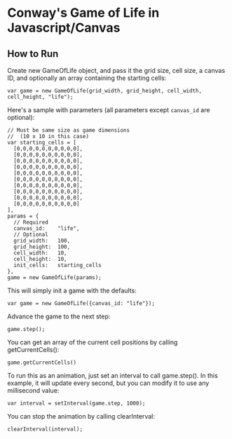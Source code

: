 Conway's Game of Life in Javascript/Canvas
==========================================

How to Run
----------

Create new GameOfLife object, and pass it the grid size, cell size, 
a canvas ID, and optionally an array containing the starting cells:

    var game = new GameOfLife(grid_width, grid_height, cell_width, cell_height, "life");

Here's a sample with parameters (all parameters except `canvas_id` are optional):

    // Must be same size as game dimensions 
    //  (10 x 10 in this case)
    var starting_cells = [
      [0,0,0,0,0,0,0,0,0,0],
      [0,0,0,0,0,0,0,0,0,0],
      [0,0,0,0,0,0,0,0,0,0],
      [0,0,0,0,0,0,0,0,0,0],
      [0,0,0,0,0,0,0,0,0,0],
      [0,0,0,0,0,0,0,0,0,0],
      [0,0,0,0,0,0,0,0,0,0],
      [0,0,0,0,0,0,0,0,0,0],
      [0,0,0,0,0,0,0,0,0,0],
      [0,0,0,0,0,0,0,0,0,0]
    ],
    params = {
      // Required
      canvas_id:    "life",
      // Optional
      grid_width:   100,
      grid_height:  100,
      cell_width:   10,
      cell_height:  10,
      init_cells:   starting_cells
    },
    game = new GameOfLife(params);

This will simply init a game with the defaults:

    var game = new GameOfLife({canvas_id: "life"});

Advance the game to the next step:

    game.step();

You can get an array of the current cell positions by calling getCurrentCells():

    game.getCurrentCells()

To run this as an animation, just set an interval to call game.step(). In this
example, it will update every second, but you can modify it to use any millisecond value:

    var interval = setInterval(game.step, 1000);

You can stop the animation by calling clearInterval:

    clearInterval(interval);
